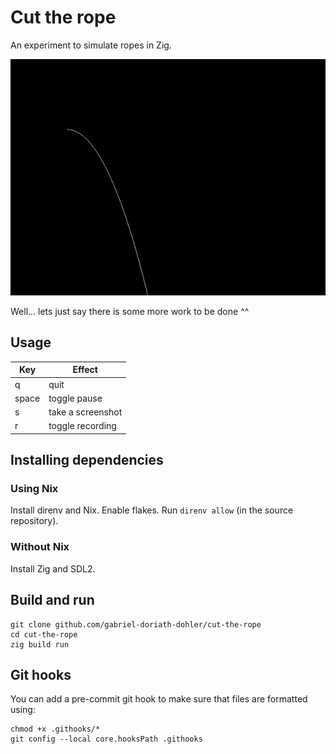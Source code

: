 # Cut the rope

An experiment to simulate ropes in Zig.

![thumbnail](./thumbnails/thumbnail.gif)

Well... lets just say there is some more work to be done ^^

## Usage

| Key | Effect |
| --- | --- |
| q | quit |
| space | toggle pause |
| s | take a screenshot |
| r | toggle recording |

## Installing dependencies

### Using Nix

Install direnv and Nix. Enable flakes. Run `direnv allow` (in the source repository).

### Without Nix

Install Zig and SDL2.

## Build and run

```console
git clone github.com/gabriel-doriath-dohler/cut-the-rope
cd cut-the-rope
zig build run
```

## Git hooks

You can add a pre-commit git hook to make sure that files are formatted using:
```console
chmod +x .githooks/*
git config --local core.hooksPath .githooks
```
